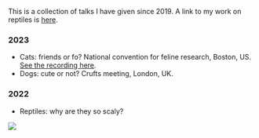 This is a collection of talks I have given since 2019. A link to my work on reptiles is [here](reptiles.md).

### 2023

- Cats: friends or fo? National convention for feline research, Boston, US. [See the recording here](https://www.youtube.com/watch?v=xbs7FT7dXYc).
- Dogs: cute or not? Crufts meeting, London, UK.

### 2022

- Reptiles: why are they so scaly? 

![](https://bit.ly/python_cat)



